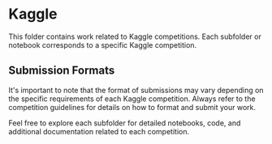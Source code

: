 # Kaggle

This folder contains work related to Kaggle competitions. Each subfolder or notebook corresponds to a specific Kaggle competition.

## Submission Formats

It's important to note that the format of submissions may vary depending on the specific requirements of each Kaggle competition. Always refer to the competition guidelines for details on how to format and submit your work.

Feel free to explore each subfolder for detailed notebooks, code, and additional documentation related to each competition.

